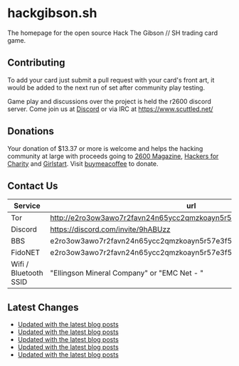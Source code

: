 # hackgibson.sh
The homepage for the open source Hack The Gibson // SH trading card game.


## Contributing

To add your card just submit a pull request with your card's front art, it would be added to the next run of set after community play testing.

Game play and discussions over the project is held the r2600 discord server. Come join us at [Discord](https://discord.com/invite/9hABUzz) or via IRC at https://www.scuttled.net/


## Donations

Your donation of $13.37 or more is welcome and helps the hacking community at large with proceeds going to [2600 Magazine](https://2600.com/), [Hackers for Charity](https://hackersforcharity.org) and [Girlstart](https://girlstart.org).  Visit [buymeacoffee](https://www.buymeacoffee.com/hackgibson.sh) to donate.


## Contact Us

Service | url
-|-
Tor | http://e2ro3ow3awo7r2favn24n65ycc2qmzkoayn5r57e3f56nvjwdcgg32ad.onion
Discord | https://discord.com/invite/9hABUzz
BBS | e2ro3ow3awo7r2favn24n65ycc2qmzkoayn5r57e3f56nvjwdcgg32ad.onion:23
FidoNET | e2ro3ow3awo7r2favn24n65ycc2qmzkoayn5r57e3f56nvjwdcgg32ad.onion:24554
Wifi / Bluetooth SSID | "Ellingson Mineral Company" or "EMC Net - <fidonet address>"

## Latest Changes
<!-- BLOG-POST-LIST:START -->
- [Updated with the latest blog posts](https://github.com/DFW2600/hackgibson.sh/commit/c2defa67c366f6f7f79380bf2ecc60919cdc2565)
- [Updated with the latest blog posts](https://github.com/DFW2600/hackgibson.sh/commit/099035f236b1c2c5e7e5ba5c468a4c42c2c73b17)
- [Updated with the latest blog posts](https://github.com/DFW2600/hackgibson.sh/commit/aa4fa55a713f38117a9e352ccee8e829f9bc07bb)
- [Updated with the latest blog posts](https://github.com/DFW2600/hackgibson.sh/commit/81c757eb1731831623d2f23c46ad27f472801c5b)
- [Updated with the latest blog posts](https://github.com/DFW2600/hackgibson.sh/commit/97cd003550da8fcc8f28c1dc65dbd2bcaef4939a)
<!-- BLOG-POST-LIST:END -->
